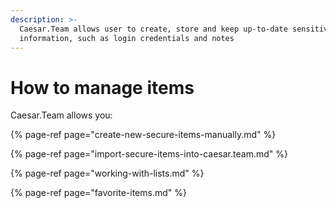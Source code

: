 ```yaml
---
description: >-
  Caesar.Team allows user to create, store and keep up-to-date sensitive
  information, such as login credentials and notes
---
```


# How to manage items

Caesar.Team allows you:

{% page-ref page="create-new-secure-items-manually.md" %}

{% page-ref page="import-secure-items-into-caesar.team.md" %}

{% page-ref page="working-with-lists.md" %}

{% page-ref page="favorite-items.md" %}



